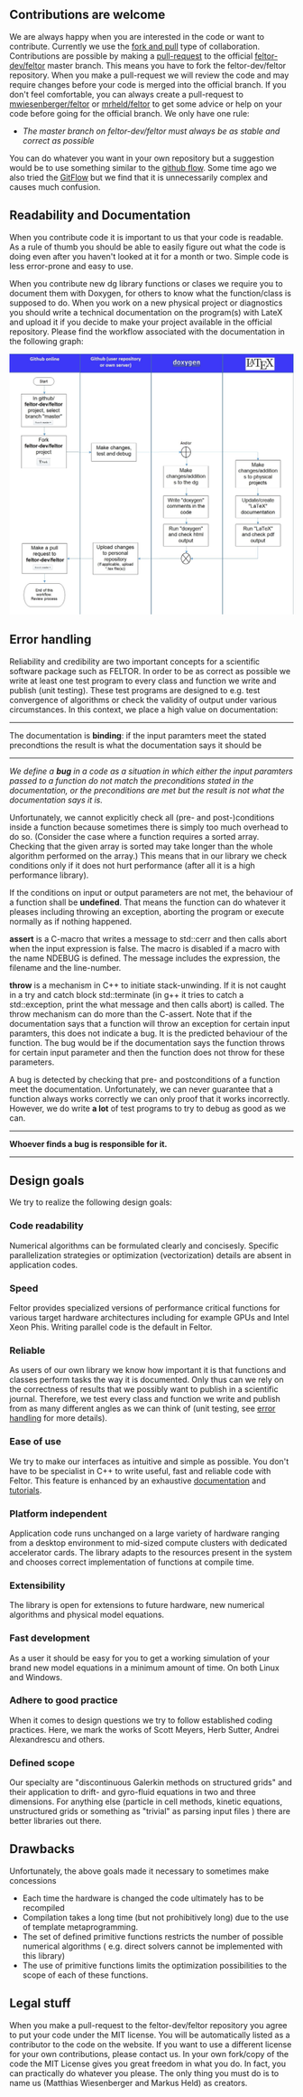 ## Contributions are welcome

We are always happy when you are interested in the code or want to
contribute. Currently we use the
[fork and pull](https://help.github.com/articles/about-collaborative-development-models/) type of collaboration. Contributions are possible by making a
[pull-request](https://help.github.com/articles/about-pull-requests/) to
the official [feltor-dev/feltor](https://www.github.com/feltor-dev/feltor)
master branch. This means you have to fork the feltor-dev/feltor
repository. When you make a pull-request we will review the code and may
require changes before your code is merged into the official branch. If
you don't feel comfortable, you can always create a pull-request to
[mwiesenberger/feltor](https://www.github.com/mwiesenberger/feltor) or
[mrheld/feltor](https://www.github.com/mrheld/feltor) to get some advice
or help on your code before going for the official branch. We only have
one rule:

* *The master branch on feltor-dev/feltor must always be as stable and
correct as possible*

You can do whatever you want in your own repository but a suggestion
would be to use something similar to the
[github flow](https://guides.github.com/introduction/flow/). Some time ago
we also tried the
[GitFlow](http://nvie.com/posts/a-successful-git-branching-model/) but we
find that it is unnecessarily complex and causes much confusion.

## Readability and Documentation

When you contribute code it is important to us that your code is
readable. As a rule of thumb you should be able to easily figure out
what the code is doing even after you haven't looked at it for a month
or two. Simple code is less error-prone and easy to use.

When you contribute new dg library functions or clases we require you to
document them with Doxygen, for others to know what the function/class
is supposed to do. When you work on a new physical project or
diagnostics you should write a technical documentation on the program(s)
with LateX and upload it if you decide to make your project available in
the official repository. Please find the workflow associated with the
documentation in the following graph:

![contributions](contribute.jpg)





## Error handling

Reliability and credibility are two important concepts for a scientific
software package such as FELTOR. In order to be as correct as possible we 
write at least one test program to every class and function we
write and publish (unit testing). These test programs are designed to
e.g. test convergence of algorithms or check the validity of output
under various circumstances. In this context, we place a high value on documentation:

---

The documentation is **binding**: if the input paramters meet the stated precondtions the result is what the documentation says it should be

---

_We define a **bug** in a code as a situation in which either the input paramters passed to a_
_function do not match the preconditions stated in the documentation, or_
_the preconditions are met but the result is not what the documentation says it is._



Unfortunately, we cannot explicitly check all (pre- and post-)conditions inside a
function because sometimes there is simply too much overhead to do so. 
(Consider the case where a function requires a sorted array. 
Checking that the given array is sorted may take longer than the whole algorithm performed on the array.)
This means that in our library we check 
conditions only if it does not hurt performance (after all it is a high performance library). 

If the conditions on input or output parameters are not met, 
the behaviour of a function shall be **undefined**. 
That means the function can do whatever it pleases 
including throwing an exception, aborting the program or execute normally as if nothing happened. 

**assert** is a C-macro that writes a message to std::cerr and then calls abort when the input expression is false.
The macro is disabled if a macro with the name NDEBUG is defined. The message  includes the expression, the filename and the line-number. 

**throw** is a mechanism in C++ to initiate stack-unwinding. 
If it is not caught in a try and catch block std::terminate (in g++ it tries to catch a std::exception, 
print the what message and then calls abort) is called. The throw mechanism can do more than the C-assert. 
Note that if the documentation says that a function will throw an exception for certain input paramters, 
this does not indicate a bug. It is the predicted behaviour of the function. 
The bug would be if the documentation says the function throws for certain 
input parameter and then the function does not throw for these parameters. 

A bug is detected by checking that pre- and postconditions of a function 
meet the documentation. Unfortunately, we can never guarantee that a 
function always works correctly we can only proof that it works incorrectly. 
However, we do write **a lot** of test programs to try to debug as good as we can.

---

**Whoever finds a bug is responsible for it.**

---

## Design goals

We try to realize the following design goals:

### Code readability

Numerical algorithms can be formulated clearly and concisesly. Specific parallelization strategies or optimization (vectorization) details are absent in application codes.

### Speed

Feltor provides specialized versions of performance critical functions for various target hardware architectures including for example GPUs and Intel Xeon Phis. Writing parallel code is the default in Feltor.

### Reliable

As users of our own library we know how important it is that functions
and classes perform tasks the way it is documented.
Only thus can we rely on the correctness of results that we possibly
want to publish in a scientific journal.
Therefore, we test every class and function we
write and publish from as many different angles as we can think of
(unit testing, see [error handling](errorhandling.md) for more details).

### Ease of use

We try to make our interfaces as intuitive and simple as possible. You don't have to be specialist in C++ to write useful, fast and reliable code with Feltor. This feature is enhanced by an exhaustive [documentation](https://feltor-dev.github.io/doc/dg/html/modules.html) and [tutorials](tutorial_lvl1.md).

### Platform independent

Application code runs unchanged on a
large variety of hardware ranging from a desktop environment
to mid-sized compute clusters with dedicated accelerator cards.
The library adapts to the resources present in
the system and chooses correct implementation of functions
at compile time.

### Extensibility

The library is open for extensions to future hardware, new numerical algorithms and physical model equations.

### Fast development

As a user it should be easy for you to get a working simulation of your brand new model equations in a minimum amount of time. On both Linux and Windows.

### Adhere to good practice

When it comes to design questions we try to follow established coding practices. Here, we mark the works of Scott Meyers, Herb Sutter, Andrei Alexandrescu and others.

### Defined scope

Our specialty are "discontinuous Galerkin methods on structured grids" and their application to drift- and gyro-fluid equations in two and three dimensions. For anything else (particle in cell methods, kinetic equations, unstructured grids or something as "trivial" as parsing input files ) there are better libraries out there.

## Drawbacks

Unfortunately, the above goals made it necessary to sometimes make concessions 

* Each time the hardware is changed the code ultimately has to be recompiled 
* Compilation takes a long time (but not prohibitively long) due to the use of template metaprogramming. 
* The set of defined primitive functions restricts the number of possible numerical algorithms ( e.g. direct solvers cannot be implemented with this library)
* The use of primitive functions limits the optimization possibilities to the scope of each of these functions. 

## Legal stuff

When you make a pull-request to the feltor-dev/feltor repository you
agree to put your code under the MIT license. You will be automatically
listed as a contributor to the code on the website. If you want to use a
different license for your own contributions, please contact us. In your
own fork/copy of the code the MIT License gives you great freedom in
what you do. In fact, you can practically do whatever you please. The
only thing you must do is to name us (Matthias Wiesenberger and Markus
Held) as creators.
